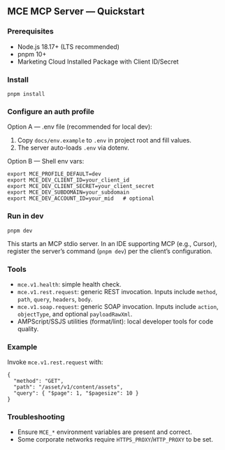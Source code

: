 ## MCE MCP Server — Quickstart

### Prerequisites
- Node.js 18.17+ (LTS recommended)
- pnpm 10+
- Marketing Cloud Installed Package with Client ID/Secret

### Install
```
pnpm install
```

### Configure an auth profile
Option A — .env file (recommended for local dev):
1. Copy `docs/env.example` to `.env` in project root and fill values.
2. The server auto-loads `.env` via dotenv.

Option B — Shell env vars:
```
export MCE_PROFILE_DEFAULT=dev
export MCE_DEV_CLIENT_ID=your_client_id
export MCE_DEV_CLIENT_SECRET=your_client_secret
export MCE_DEV_SUBDOMAIN=your_subdomain
export MCE_DEV_ACCOUNT_ID=your_mid   # optional
```

### Run in dev
```
pnpm dev
```
This starts an MCP stdio server. In an IDE supporting MCP (e.g., Cursor), register the server’s command (`pnpm dev`) per the client’s configuration.

### Tools
- `mce.v1.health`: simple health check.
- `mce.v1.rest.request`: generic REST invocation. Inputs include `method`, `path`, `query`, `headers`, `body`.
- `mce.v1.soap.request`: generic SOAP invocation. Inputs include `action`, `objectType`, and optional `payloadRawXml`.
- AMPScript/SSJS utilities (format/lint): local developer tools for code quality.

### Example
Invoke `mce.v1.rest.request` with:
```
{
  "method": "GET",
  "path": "/asset/v1/content/assets",
  "query": { "$page": 1, "$pagesize": 10 }
}
```

### Troubleshooting
- Ensure `MCE_*` environment variables are present and correct.
- Some corporate networks require `HTTPS_PROXY`/`HTTP_PROXY` to be set.


